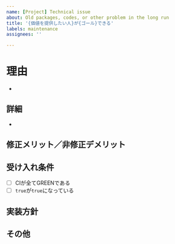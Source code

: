 ```yaml
---
name: [Project] Technical issue
about: Old packages, codes, or other problem in the long run
title: '{価値を提供したい人}が{ゴール}できる'
labels: maintenance
assignees: ''

---
```


# 理由
- 
## 詳細
-
## 修正メリット／非修正デメリット

## 受け入れ条件
- [ ] CIが全てGREENである
- [ ] `true`が`true`になっている
## 実装方針

## その他

